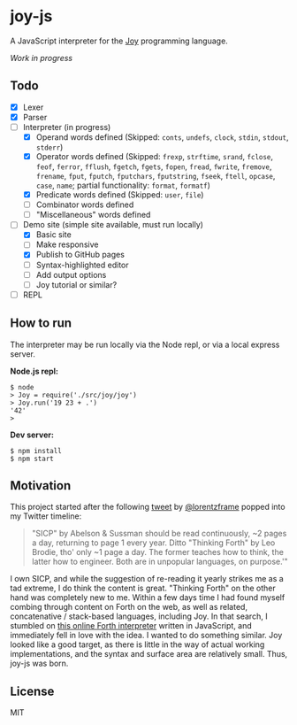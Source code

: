 # joy-js

A JavaScript interpreter for the [Joy][] programming language.

*Work in progress*

## Todo

- [x] Lexer
- [x] Parser
- [ ] Interpreter (in progress)
  - [x] Operand words defined (Skipped: `conts`, `undefs`, `clock`, `stdin`, `stdout`, `stderr`)
  - [x] Operator words defined (Skipped: `frexp`, `strftime`, `srand`, `fclose`, `feof`, `ferror`, `fflush`, `fgetch`, `fgets`, `fopen`, `fread`, `fwrite`, `fremove`, `frename`, `fput`, `fputch`, `fputchars`, `fputstring`, `fseek`, `ftell`, `opcase`, `case`, `name`; partial functionality: `format`, `formatf`)
  - [x] Predicate words defined (Skipped: `user`, `file`)
  - [ ] Combinator words defined
  - [ ] "Miscellaneous" words defined
- [ ] Demo site (simple site available, must run locally)
  - [x] Basic site
  - [ ] Make responsive
  - [x] Publish to GitHub pages
  - [ ] Syntax-highlighted editor
  - [ ] Add output options
  - [ ] Joy tutorial or similar?
- [ ] REPL

## How to run

The interpreter may be run locally via the Node repl, or via a local express
server.

__Node.js repl:__

    $ node
    > Joy = require('./src/joy/joy')
    > Joy.run('19 23 + .')
    '42'
    >

__Dev server:__

    $ npm install
    $ npm start

## Motivation

This project started after the following [tweet](https://twitter.com/lorentzframe/status/997997523301117953)
by [@lorentzframe](https://twitter.com/lorentzframe) popped into my Twitter
timeline:

> "SICP" by Abelson & Sussman should be read continuously, ~2 pages a day,
> returning to page 1 every year. Ditto "Thinking Forth" by Leo Brodie, tho'
> only ~1 page a day. The former teaches how to think, the latter how to
> engineer. Both are in unpopular languages, on purpose.'"

I own SICP, and while the suggestion of re-reading it yearly strikes me as a
tad extreme, I do think the content is great. "Thinking Forth" on the other
hand was completely new to me. Within a few days time I had found myself
combing through content on Forth on the web, as well as related, concatenative
/ stack-based languages, including Joy. In that search, I stumbled on
[this online Forth interpreter](https://brendanator.github.io/jsForth/) written
in JavaScript, and immediately fell in love with the idea. I wanted to do
something similar. Joy looked like a good target, as there is little in the way
of actual working implementations, and the syntax and surface area are
relatively small. Thus, joy-js was born.

## License

MIT

[Joy]: https://en.wikipedia.org/wiki/Joy_(programming_language)
